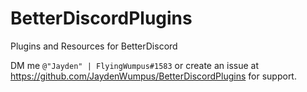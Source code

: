 # BetterDiscordPlugins

Plugins and Resources for BetterDiscord

DM me `@"Jayden" | FlyingWumpus#1583` or create an issue at https://github.com/JaydenWumpus/BetterDiscordPlugins for support.
